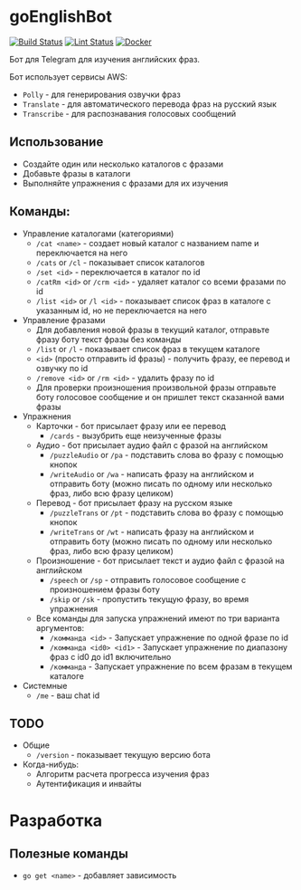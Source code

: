 # goEnglishBot
[![Build Status](https://github.com/Jaitl/goEnglishBot/workflows/Build/badge.svg?branch=master)](https://github.com/Jaitl/goEnglishBot/actions?workflow=Build) [![Lint Status](https://github.com/Jaitl/goEnglishBot/workflows/Lint/badge.svg?branch=master)](https://github.com/Jaitl/goEnglishBot/actions?workflow=Lint) [![Docker](https://github.com/Jaitl/goEnglishBot/workflows/Docker/badge.svg)](https://github.com/Jaitl/goEnglishBot/packages)

Бот для Telegram для изучения английских фраз.

Бот использует сервисы AWS:
* `Polly` - для генерирования озвучки фраз
* `Translate` - для автоматического перевода фраз на русский язык
* `Transcribe` - для распознавания голосовых сообщений

## Использование
* Создайте один или несколько каталогов с фразами
* Добавьте фразы в каталоги
* Выполняйте упражнения с фразами для их изучения

## Команды:
* Управление каталогами (категориями)
    * `/cat <name>` - создает новый каталог с названием name и переключается на него
    * `/cats` or `/cl` - показывает список каталогов
    * `/set <id>` - переключается в каталог по id
    * `/catRm <id>` or `/crm <id>` - удаляет каталог со всеми фразами по id
    * `/list <id>` or `/l <id>` - показывает список фраз в каталоге с указанным id, но не переключается на него
* Управление фразами
    * Для добавления новой фразы в текущий каталог, отправьте фразу боту текст фразы без команды
    * `/list` or `/l` - показывает список фраз в текущем каталоге
    * `<id>` (просто отправить id фразы) - получить фразу, ее перевод и озвучку по id
    * `/remove <id>` or `/rm <id>` - удалить фразу по id
    * Для проверки произношения произвольной фразы отправьте боту голосовое сообщение и он пришлет текст сказанной вами фразы
* Упражнения
    * Карточки - бот присылает фразу или ее перевод
        * `/cards` - вызубрить еще неизученные фразы
    * Аудио - бот присылает аудио файл с фразой на английском
        * `/puzzleAudio` or `/pa` - подставить слова во фразу с помощью кнопок
        * `/writeAudio` or `/wa` - написать фразу на английском и отправить боту (можно писать по одному или несколько фраз, либо всю фразу целиком)
    * Перевод - бот присылает фразу на русском языке
        * `/puzzleTrans` or `/pt` - подставить слова во фразу с помощью кнопок
        * `/writeTrans` or `/wt` - написать фразу на английском и отправить боту (можно писать по одному или несколько фраз, либо всю фразу целиком)
    * Произношение - бот присылает текст и аудио файл с фразой на английском
        * `/speech` or `/sp` - отправить голосовое сообщение с произношением фразы боту
        * `/skip` or `/sk` - пропустить текущую фразу, во время упражнения
    * Все команды для запуска упражнений имеют по три варианта аргументов:
        * `/комманда <id>` - Запускает упражнение по одной фразе по id
        * `/комманда <id0> <id1>` - Запускает упражнение по диапазону фраз с id0 до id1 включительно
        * `/комманда` - Запускает упражнение по всем фразам в текущем каталоге
* Системные
    * `/me` - ваш chat id

## TODO
* Общие
    * `/version` - показывает текущую версию бота
* Когда-нибудь:
    * Алгоритм расчета прогресса изучения фраз
    * Аутентификация и инвайты

# Разработка
## Полезные команды
* `go get <name>` - добавляет зависимость
